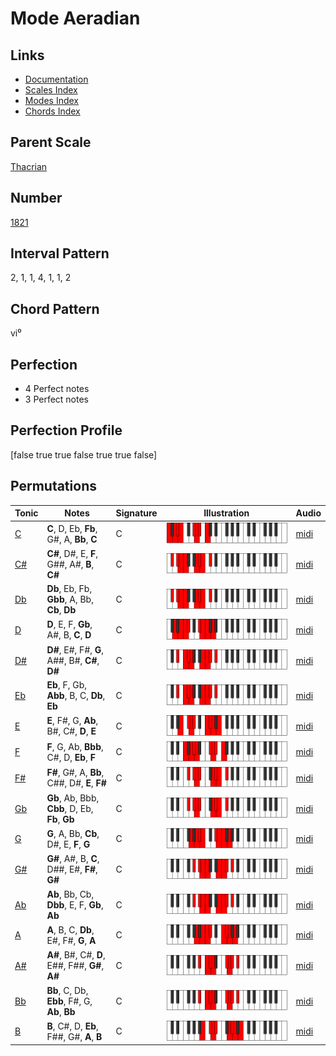 # Mode Aeradian

## Links

- [Documentation](README.md)
- [Scales Index](Scales.md)
- [Modes Index](Modes.md)
- [Chords Index](Chords.md)

## Parent Scale

[Thacrian](ScaleThacrian.md)

## Number

[1821](https://ianring.com/musictheory/scales/1821)

## Interval Pattern

2, 1, 1, 4, 1, 1, 2

## Chord Pattern

vi⁰

## Perfection

- 4 Perfect notes
- 3 Perfect notes

## Perfection Profile

[false true true false true true false]

## Permutations

| Tonic | Notes | Signature | Illustration | Audio |
|-------|-------|-----------|--------------|-------|
| [C](ModeCNaturalAeradian.md) | **C**, D, Eb, **Fb**, G#, A, **Bb**, **C** | C | ![CNaturalAeradian](ModeCNaturalAeradian.png) | [midi](https://github.com/edipermadi/music/blob/main/docs/ModeCNaturalAeradian.mid?raw=true) |
| [C#](ModeCSharpAeradian.md) | **C#**, D#, E, **F**, G##, A#, **B**, **C#** | C | ![CSharpAeradian](ModeCSharpAeradian.png) | [midi](https://github.com/edipermadi/music/blob/main/docs/ModeCSharpAeradian.mid?raw=true) |
| [Db](ModeDFlatAeradian.md) | **Db**, Eb, Fb, **Gbb**, A, Bb, **Cb**, **Db** | C | ![DFlatAeradian](ModeDFlatAeradian.png) | [midi](https://github.com/edipermadi/music/blob/main/docs/ModeDFlatAeradian.mid?raw=true) |
| [D](ModeDNaturalAeradian.md) | **D**, E, F, **Gb**, A#, B, **C**, **D** | C | ![DNaturalAeradian](ModeDNaturalAeradian.png) | [midi](https://github.com/edipermadi/music/blob/main/docs/ModeDNaturalAeradian.mid?raw=true) |
| [D#](ModeDSharpAeradian.md) | **D#**, E#, F#, **G**, A##, B#, **C#**, **D#** | C | ![DSharpAeradian](ModeDSharpAeradian.png) | [midi](https://github.com/edipermadi/music/blob/main/docs/ModeDSharpAeradian.mid?raw=true) |
| [Eb](ModeEFlatAeradian.md) | **Eb**, F, Gb, **Abb**, B, C, **Db**, **Eb** | C | ![EFlatAeradian](ModeEFlatAeradian.png) | [midi](https://github.com/edipermadi/music/blob/main/docs/ModeEFlatAeradian.mid?raw=true) |
| [E](ModeENaturalAeradian.md) | **E**, F#, G, **Ab**, B#, C#, **D**, **E** | C | ![ENaturalAeradian](ModeENaturalAeradian.png) | [midi](https://github.com/edipermadi/music/blob/main/docs/ModeENaturalAeradian.mid?raw=true) |
| [F](ModeFNaturalAeradian.md) | **F**, G, Ab, **Bbb**, C#, D, **Eb**, **F** | C | ![FNaturalAeradian](ModeFNaturalAeradian.png) | [midi](https://github.com/edipermadi/music/blob/main/docs/ModeFNaturalAeradian.mid?raw=true) |
| [F#](ModeFSharpAeradian.md) | **F#**, G#, A, **Bb**, C##, D#, **E**, **F#** | C | ![FSharpAeradian](ModeFSharpAeradian.png) | [midi](https://github.com/edipermadi/music/blob/main/docs/ModeFSharpAeradian.mid?raw=true) |
| [Gb](ModeGFlatAeradian.md) | **Gb**, Ab, Bbb, **Cbb**, D, Eb, **Fb**, **Gb** | C | ![GFlatAeradian](ModeGFlatAeradian.png) | [midi](https://github.com/edipermadi/music/blob/main/docs/ModeGFlatAeradian.mid?raw=true) |
| [G](ModeGNaturalAeradian.md) | **G**, A, Bb, **Cb**, D#, E, **F**, **G** | C | ![GNaturalAeradian](ModeGNaturalAeradian.png) | [midi](https://github.com/edipermadi/music/blob/main/docs/ModeGNaturalAeradian.mid?raw=true) |
| [G#](ModeGSharpAeradian.md) | **G#**, A#, B, **C**, D##, E#, **F#**, **G#** | C | ![GSharpAeradian](ModeGSharpAeradian.png) | [midi](https://github.com/edipermadi/music/blob/main/docs/ModeGSharpAeradian.mid?raw=true) |
| [Ab](ModeAFlatAeradian.md) | **Ab**, Bb, Cb, **Dbb**, E, F, **Gb**, **Ab** | C | ![AFlatAeradian](ModeAFlatAeradian.png) | [midi](https://github.com/edipermadi/music/blob/main/docs/ModeAFlatAeradian.mid?raw=true) |
| [A](ModeANaturalAeradian.md) | **A**, B, C, **Db**, E#, F#, **G**, **A** | C | ![ANaturalAeradian](ModeANaturalAeradian.png) | [midi](https://github.com/edipermadi/music/blob/main/docs/ModeANaturalAeradian.mid?raw=true) |
| [A#](ModeASharpAeradian.md) | **A#**, B#, C#, **D**, E##, F##, **G#**, **A#** | C | ![ASharpAeradian](ModeASharpAeradian.png) | [midi](https://github.com/edipermadi/music/blob/main/docs/ModeASharpAeradian.mid?raw=true) |
| [Bb](ModeBFlatAeradian.md) | **Bb**, C, Db, **Ebb**, F#, G, **Ab**, **Bb** | C | ![BFlatAeradian](ModeBFlatAeradian.png) | [midi](https://github.com/edipermadi/music/blob/main/docs/ModeBFlatAeradian.mid?raw=true) |
| [B](ModeBNaturalAeradian.md) | **B**, C#, D, **Eb**, F##, G#, **A**, **B** | C | ![BNaturalAeradian](ModeBNaturalAeradian.png) | [midi](https://github.com/edipermadi/music/blob/main/docs/ModeBNaturalAeradian.mid?raw=true) |
